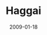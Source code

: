 ---
layout: message
category: message
series: "Lost Books"
title: "Haggai"
date: 2009-01-18
audio-description: "Brian Tome discusses the power of intentionality as seen in the book of Haggai."
audio: "http://s3.amazonaws.com/crossroadsaudiomessages/LostBooks2.mp3"
audio-title: "Lost Books&#58; Haggai"
audio-duration: "25:12"
program-description: ""
program: "http://www.crossroads.net/players/media/hq/0117_18Program.pdf"
program-title: "Lost Books: Haggai (Program)"
notes-description: " "
notes: "http://www.crossroads.net/players/media/hq/SN_01_17-18_08.pdf "
notes-title: "Lost Books&#58; Haggai (Study Notes)"
video-description: "If we want spiritual greatness, we must pay the price by being intentional. In this talk, Brian Tome highlights the theme of intentionality found in the Old Testament book of Haggai."
video-title: "Lost Books&#58; Haggai"
video: "https://s3.amazonaws.com/crossroadsvideomessages/LostBooks2.mp4"
video-poster: "https://www.crossroads.net/uploadedfiles/LostBooks2-still.jpg"
---